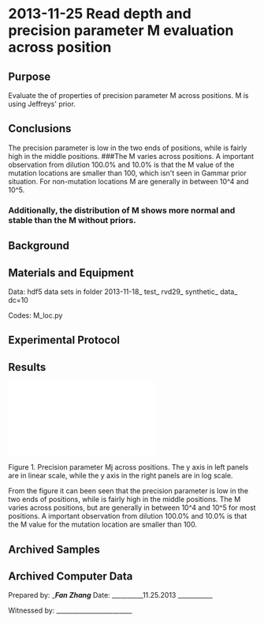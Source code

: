 2013-11-25 Read depth and precision parameter M evaluation across position
==============================

Purpose
------------
Evaluate the of properties of precision parameter M across positions. M is using Jeffreys' prior.

Conclusions
-----------------
The precision parameter is low in the two ends of positions, while is fairly high in the middle positions. 
###The M varies across positions. A important observation from dilution 100.0% and 10.0% is that the M value of the mutation locations are smaller than 100, which isn't seen in Gammar prior situation. For non-mutation locations M are generally in between 10^4 and 10^5.
### Additionally, the distribution of M shows more normal and stable than the M without priors.

Background
-----------------


Materials and Equipment
------------------------------
Data: hdf5 data sets in folder 2013-11-18_ test_ rvd29_ synthetic_ data_ dc=10

Codes: M_loc.py 

Experimental Protocol
---------------------------


Results
-----------
![](M_loc.pdf)


Figure 1. Precision parameter Mj across positions. The y axis in left panels are in linear scale, while the y axis in the right panels are in log scale.

From the figure it can been seen that the precision parameter is low in the two ends of positions, while is fairly high in the middle positions. The M varies across positions, but are generally in between 10^4 and 10^5 for most positions. A important observation from dilution 100.0% and 10.0% is that the M value for the mutation location are smaller than 100.

Archived Samples
-------------------------

Archived Computer Data
------------------------------


Prepared by: ________Fan  Zhang_______     Date: __________11.25.2013 ___________


Witnessed by: ________________________
